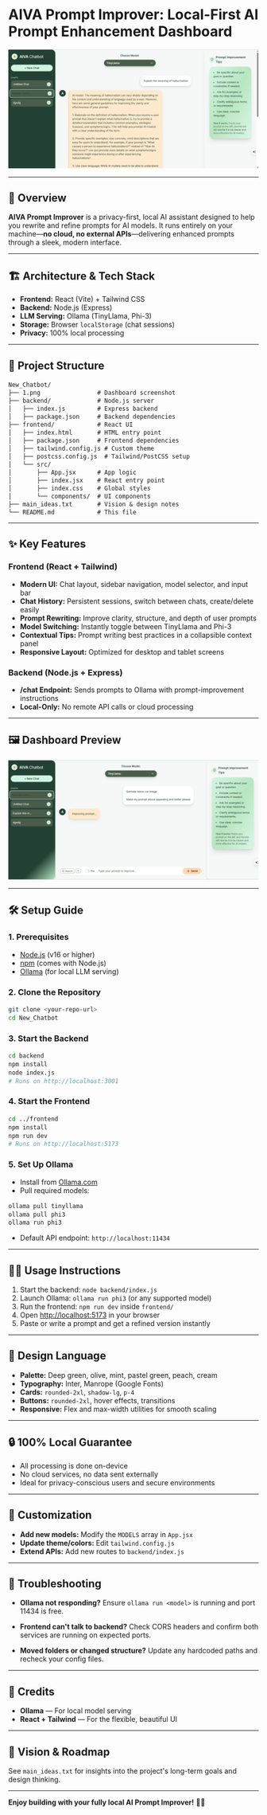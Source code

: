# AIVA Prompt Improver: Local-First AI Prompt Enhancement Dashboard

![Dashboard Screenshot](11.png)

---

## 🚀 Overview

**AIVA Prompt Improver** is a privacy-first, local AI assistant designed to help you rewrite and refine prompts for AI models. It runs entirely on your machine—**no cloud, no external APIs**—delivering enhanced prompts through a sleek, modern interface.

---

## 🏗️ Architecture & Tech Stack

* **Frontend:** React (Vite) + Tailwind CSS
* **Backend:** Node.js (Express)
* **LLM Serving:** Ollama (TinyLlama, Phi-3)
* **Storage:** Browser `localStorage` (chat sessions)
* **Privacy:** 100% local processing

---

## 📁 Project Structure

```
New_Chatbot/
├── 1.png                # Dashboard screenshot
├── backend/             # Node.js server
│   ├── index.js         # Express backend
│   ├── package.json     # Backend dependencies
├── frontend/            # React UI
│   ├── index.html       # HTML entry point
│   ├── package.json     # Frontend dependencies
│   ├── tailwind.config.js # Custom theme
│   ├── postcss.config.js  # Tailwind/PostCSS setup
│   └── src/
│       ├── App.jsx      # App logic
│       ├── index.jsx    # React entry point
│       ├── index.css    # Global styles
│       └── components/  # UI components
├── main_ideas.txt       # Vision & design notes
└── README.md            # This file
```

---

## ✨ Key Features

### Frontend (React + Tailwind)

* **Modern UI:** Chat layout, sidebar navigation, model selector, and input bar
* **Chat History:** Persistent sessions, switch between chats, create/delete easily
* **Prompt Rewriting:** Improve clarity, structure, and depth of user prompts
* **Model Switching:** Instantly toggle between TinyLlama and Phi-3
* **Contextual Tips:** Prompt writing best practices in a collapsible context panel
* **Responsive Layout:** Optimized for desktop and tablet screens

### Backend (Node.js + Express)

* **/chat Endpoint:** Sends prompts to Ollama with prompt-improvement instructions
* **Local-Only:** No remote API calls or cloud processing

---

## 🖼️ Dashboard Preview

![Dashboard UI](12.png)

---

## 🛠️ Setup Guide

### 1. Prerequisites

* [Node.js](https://nodejs.org/) (v16 or higher)
* [npm](https://www.npmjs.com/) (comes with Node.js)
* [Ollama](https://ollama.com/) (for local LLM serving)

### 2. Clone the Repository

```bash
git clone <your-repo-url>
cd New_Chatbot
```

### 3. Start the Backend

```bash
cd backend
npm install
node index.js
# Runs on http://localhost:3001
```

### 4. Start the Frontend

```bash
cd ../frontend
npm install
npm run dev
# Runs on http://localhost:5173
```

### 5. Set Up Ollama

* Install from [Ollama.com](https://ollama.com/)
* Pull required models:

```bash
ollama pull tinyllama
ollama pull phi3
ollama run phi3
```

* Default API endpoint: `http://localhost:11434`

---

## 🧑‍💻 Usage Instructions

1. Start the backend: `node backend/index.js`
2. Launch Ollama: `ollama run phi3` (or any supported model)
3. Run the frontend: `npm run dev` inside `frontend/`
4. Open [http://localhost:5173](http://localhost:5173) in your browser
5. Paste or write a prompt and get a refined version instantly

---

## 🎨 Design Language

* **Palette:** Deep green, olive, mint, pastel green, peach, cream
* **Typography:** Inter, Manrope (Google Fonts)
* **Cards:** `rounded-2xl`, `shadow-lg`, `p-4`
* **Buttons:** `rounded-2xl`, hover effects, transitions
* **Responsive:** Flex and max-width utilities for smooth scaling

---

## 🔒 100% Local Guarantee

* All processing is done on-device
* No cloud services, no data sent externally
* Ideal for privacy-conscious users and secure environments

---

## 🔧 Customization

* **Add new models:** Modify the `MODELS` array in `App.jsx`
* **Update theme/colors:** Edit `tailwind.config.js`
* **Extend APIs:** Add new routes to `backend/index.js`

---

## 🐞 Troubleshooting

* **Ollama not responding?**
  Ensure `ollama run <model>` is running and port 11434 is free.

* **Frontend can't talk to backend?**
  Check CORS headers and confirm both services are running on expected ports.

* **Moved folders or changed structure?**
  Update any hardcoded paths and recheck your config files.

---

## 🙌 Credits

* **Ollama** — For local model serving
* **React + Tailwind** — For the flexible, beautiful UI

---

## 📄 Vision & Roadmap

See `main_ideas.txt` for insights into the project's long-term goals and design thinking.

---

**Enjoy building with your fully local AI Prompt Improver!** 🔧💡
